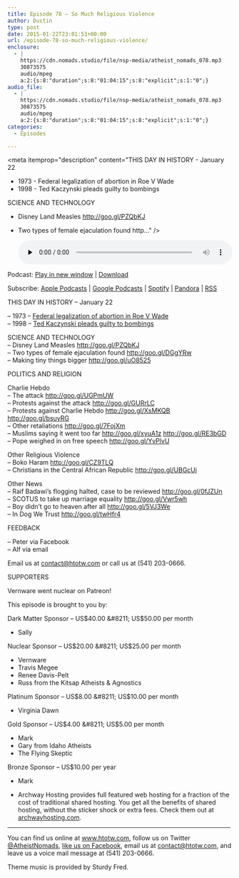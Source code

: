 ```yaml
---
title: Episode 78 – So Much Religious Violence
author: Dustin
type: post
date: 2015-01-22T23:01:53+00:00
url: /episode-78-so-much-religious-violence/
enclosure:
  - |
    https://cdn.nomads.studio/file/nsp-media/atheist_nomads_078.mp3
    30873575
    audio/mpeg
    a:2:{s:8:"duration";s:8:"01:04:15";s:8:"explicit";s:1:"0";}
audio_file:
  - |
    https://cdn.nomads.studio/file/nsp-media/atheist_nomads_078.mp3
    30873575
    audio/mpeg
    a:2:{s:8:"duration";s:8:"01:04:15";s:8:"explicit";s:1:"0";}
categories:
  - Episodes

---
```

<div itemscope itemtype="http://schema.org/AudioObject">
  <meta itemprop="name" content="Episode 78 &#8211; So Much Religious Violence" />
  
  <meta itemprop="uploadDate" content="2015-01-22T16:01:53-07:00" />
  
  <meta itemprop="encodingFormat" content="audio/mpeg" />
  
  <meta itemprop="duration" content="PT1H04M15S" />
  
  <meta itemprop="description" content="THIS DAY IN HISTORY - January 22

- 1973 - Federal legalization of abortion in Roe V Wade
- 1998 - Ted Kaczynski pleads guilty to bombings

SCIENCE AND TECHNOLOGY
- Disney Land Measles http://goo.gl/PZQbKJ
- Two types of female ejaculation found http..." />
  
  <meta itemprop="contentUrl" content="https://dts.podtrac.com/redirect.mp3/cdn.nomads.studio/file/nsp-media/atheist_nomads_078.mp3" />
  
  <meta itemprop="contentSize" content="29.4" />
  </p> 
  
  <div class="powerpress_player" id="powerpress_player_8333">
    <audio class="wp-audio-shortcode" id="audio-5160-77" preload="none" style="width: 100%;" controls="controls"><source type="audio/mpeg" src="https://dts.podtrac.com/redirect.mp3/cdn.nomads.studio/file/nsp-media/atheist_nomads_078.mp3?_=77" /><a href="https://dts.podtrac.com/redirect.mp3/cdn.nomads.studio/file/nsp-media/atheist_nomads_078.mp3">https://dts.podtrac.com/redirect.mp3/cdn.nomads.studio/file/nsp-media/atheist_nomads_078.mp3</a></audio>
  </div>
</div>

<p class="powerpress_links powerpress_links_mp3">
  Podcast: <a href="https://dts.podtrac.com/redirect.mp3/cdn.nomads.studio/file/nsp-media/atheist_nomads_078.mp3" class="powerpress_link_pinw" target="_blank" title="Play in new window" onclick="return powerpress_pinw('https://htotw.com/?powerpress_pinw=5160-podcast');" rel="nofollow">Play in new window</a> | <a href="https://dts.podtrac.com/redirect.mp3/cdn.nomads.studio/file/nsp-media/atheist_nomads_078.mp3" class="powerpress_link_d" title="Download" rel="nofollow" download="atheist_nomads_078.mp3">Download</a>
</p>

<p class="powerpress_links powerpress_subscribe_links">
  Subscribe: <a href="https://podcasts.apple.com/us/podcast/humanists-take-on-the-world/id530050098?mt=2&ls=1" class="powerpress_link_subscribe powerpress_link_subscribe_itunes" target="_blank" title="Subscribe on Apple Podcasts" rel="nofollow">Apple Podcasts</a> | <a href="https://www.google.com/podcasts?feed=aHR0cDovL2F0aGVpc3Rub21hZHMubGlic3luLmNvbS9yc3M%3D" class="powerpress_link_subscribe powerpress_link_subscribe_googleplay" target="_blank" title="Subscribe on Google Podcasts" rel="nofollow">Google Podcasts</a> | <a href="https://open.spotify.com/show/3LzK2xZGike6Tc1GEMtMbr?si=LieN9SNuTpq96smuaUsH8A" class="powerpress_link_subscribe powerpress_link_subscribe_spotify" target="_blank" title="Subscribe on Spotify" rel="nofollow">Spotify</a> | <a href="https://www.pandora.com/podcast/atheist-nomads/PC:10122?corr=62071012&part=ug" class="powerpress_link_subscribe powerpress_link_subscribe_pandora" target="_blank" title="Subscribe on Pandora" rel="nofollow">Pandora</a> | <a href="https://htotw.com/feed/podcast/" class="powerpress_link_subscribe powerpress_link_subscribe_rss" target="_blank" title="Subscribe via RSS" rel="nofollow">RSS</a>
</p>

THIS DAY IN HISTORY &#8211; January 22

&#8211; 1973 &#8211; <a href="http://www.history.com/this-day-in-history/roe-v-wade" target="_blank" rel="noopener">Federal legalization of abortion in Roe V Wade</a>  
&#8211; 1998 &#8211; <a href="http://www.history.com/this-day-in-history/ted-kaczynski-pleads-guilty-to-bombings" target="_blank" rel="noopener">Ted Kaczynski pleads guilty to bombings</a>

SCIENCE AND TECHNOLOGY  
&#8211; Disney Land Measles <a href="http://goo.gl/PZQbKJ" target="_blank" rel="noopener">http://goo.gl/PZQbKJ</a>  
&#8211; Two types of female ejaculation found <a href="http://goo.gl/DGgYRw" target="_blank" rel="noopener">http://goo.gl/DGgYRw</a>  
&#8211; Making tiny things bigger <a href="http://goo.gl/uO8525" target="_blank" rel="noopener">http://goo.gl/uO8525</a>

POLITICS AND RELIGION

Charlie Hebdo  
&#8211; The attack <a href="http://goo.gl/UGPmUW" target="_blank" rel="noopener">http://goo.gl/UGPmUW</a>  
&#8211; Protests against the attack <a href="http://goo.gl/GURrLC" target="_blank" rel="noopener">http://goo.gl/GURrLC</a>  
&#8211; Protests against Charlie Hebdo <a href="http://goo.gl/XsMKQB" target="_blank" rel="noopener">http://goo.gl/XsMKQB</a> <a href="http://goo.gl/bsuyRG" target="_blank" rel="noopener">http://goo.gl/bsuyRG</a>  
&#8211; Other retaliations <a href="http://goo.gl/7FojXm" target="_blank" rel="noopener">http://goo.gl/7FojXm</a>  
&#8211; Muslims saying it went too far <a href="http://goo.gl/xyuA1z" target="_blank" rel="noopener">http://goo.gl/xyuA1z</a> <a href="http://goo.gl/RE3bGD" target="_blank" rel="noopener">http://goo.gl/RE3bGD</a>  
&#8211; Pope weighed in on free speech <a href="http://goo.gl/YvPlvU" target="_blank" rel="noopener">http://goo.gl/YvPlvU</a>

Other Religious Violence  
&#8211; Boko Haram <a href="http://goo.gl/CZ9TLQ" target="_blank" rel="noopener">http://goo.gl/CZ9TLQ</a>  
&#8211; Christians in the Central African Republic <a href="http://goo.gl/UBGcUi" target="_blank" rel="noopener">http://goo.gl/UBGcUi</a>

Other News  
&#8211; Raif Badawi’s flogging halted, case to be reviewed <a href="http://goo.gl/0fJZUn" target="_blank" rel="noopener">http://goo.gl/0fJZUn</a>  
&#8211; SCOTUS to take up marriage equality <a href="http://goo.gl/Vwr5wh" target="_blank" rel="noopener">http://goo.gl/Vwr5wh</a>  
&#8211; Boy didn&#8217;t go to heaven after all <a href="http://goo.gl/5VJ3We" target="_blank" rel="noopener">http://goo.gl/5VJ3We</a>  
&#8211; In Dog We Trust <a href="http://goo.gl/twHfr4" target="_blank" rel="noopener">http://goo.gl/twHfr4</a>

FEEDBACK

&#8211; Peter via Facebook  
&#8211; Alf via email

Email us at contact@htotw.com or call us at (541) 203-0666.

SUPPORTERS

Vernware went nuclear on Patreon!

This episode is brought to you by:

Dark Matter Sponsor &#8211; US$40.00 &#8211; US$50.00 per month  
* Sally

Nuclear Sponsor &#8211; US$20.00 &#8211; US$25.00 per month  
* Vernware  
* Travis Megee  
* Renee Davis-Pelt  
* Russ from the Kitsap Atheists & Agnostics

Platinum Sponsor – US$8.00 &#8211; US$10.00 per month  
* Virginia Dawn

Gold Sponsor – US$4.00 &#8211; US$5.00 per month  
* Mark  
* Gary from Idaho Atheists  
* The Flying Skeptic

Bronze Sponsor &#8211; US$10.00 per year  
* Mark

* Archway Hosting provides full featured web hosting for a fraction of the cost of traditional shared hosting. You get all the benefits of shared hosting, without the sticker shock or extra fees. Check them out at <a href="http://archwayhosting.com/" target="_blank" rel="noopener">archwayhosting.com</a>.

<hr width="500" />

You can find us online at <a href="https://www.htotw.com/" target="_blank" rel="noopener">www.htotw.com</a>, follow us on Twitter <a href="https://twitter.com/AtheistNomads" target="_blank" rel="noopener">@AtheistNomads</a>, <a href="https://htotw.com/facebook" target="_blank" rel="noopener">like us on Facebook</a>, email us at <contact@htotw.com>, and leave us a voice mail message at (541) 203-0666.

Theme music is provided by Sturdy Fred.